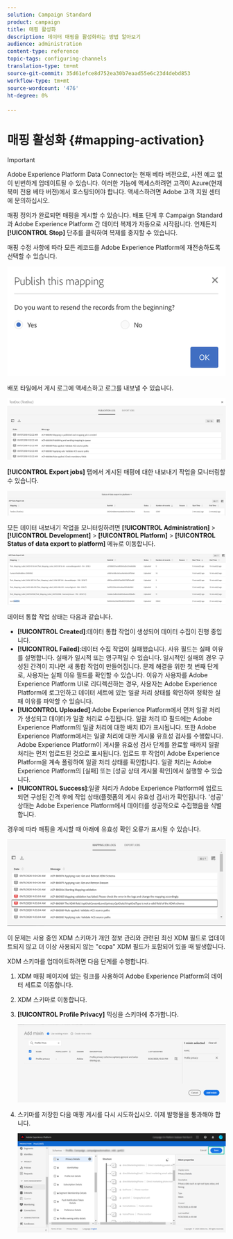 ```yaml
---
solution: Campaign Standard
product: campaign
title: 매핑 활성화
description: 데이터 매핑을 활성화하는 방법 알아보기
audience: administration
content-type: reference
topic-tags: configuring-channels
translation-type: tm+mt
source-git-commit: 35d61efce8d752ea30b7eaad55e6c23d4debd853
workflow-type: tm+mt
source-wordcount: '476'
ht-degree: 0%

---
```



# 매핑 활성화 {#mapping-activation}

>[!IMPORTANT]
>
>Adobe Experience Platform Data Connector는 현재 베타 버전으로, 사전 예고 없이 빈번하게 업데이트될 수 있습니다. 이러한 기능에 액세스하려면 고객이 Azure(현재 북미 전용 베타 버전)에서 호스팅되어야 합니다. 액세스하려면 Adobe 고객 지원 센터에 문의하십시오.

매핑 정의가 완료되면 매핑을 게시할 수 있습니다. 배포 단계 후 Campaign Standard과 Adobe Experience Platform 간 데이터 복제가 자동으로 시작됩니다. 언제든지 **[!UICONTROL Stop]** 단추를 클릭하여 복제를 중지할 수 있습니다.

매핑 수정 사항에 따라 모든 레코드를 Adobe Experience Platform에 재전송하도록 선택할 수 있습니다.

![](assets/aep_publishmapping.png)

배포 타일에서 게시 로그에 액세스하고 로그를 내보낼 수 있습니다.

![](assets/aep_publog.png)

**[!UICONTROL Export jobs]** 탭에서 게시된 매핑에 대한 내보내기 작업을 모니터링할 수 있습니다.

![](assets/aep_jobstatus.png)

모든 데이터 내보내기 작업을 모니터링하려면 **[!UICONTROL Administration]** > **[!UICONTROL Development]** > **[!UICONTROL Platform]** > **[!UICONTROL Status of data export to platform]** 메뉴로 이동합니다.

![](assets/aep_statusmapping.png)

데이터 통합 작업 상태는 다음과 같습니다.

* **[!UICONTROL Created]**:데이터 통합 작업이 생성되어 데이터 수집이 진행 중입니다.
* **[!UICONTROL Failed]**:데이터 수집 작업이 실패했습니다. 사유 필드는 실패 이유를 설명합니다. 실패가 일시적 또는 영구적일 수 있습니다. 일시적인 실패의 경우 구성된 간격이 지나면 새 통합 작업이 만들어집니다. 문제 해결을 위한 첫 번째 단계로, 사용자는 실패 이유 필드를 확인할 수 있습니다. 이유가 사용자를 Adobe Experience Platform UI로 리디렉션하는 경우, 사용자는 Adobe Experience Platform에 로그인하고 데이터 세트에 있는 일괄 처리 상태를 확인하여 정확한 실패 이유를 파악할 수 있습니다.
* **[!UICONTROL Uploaded]**:Adobe Experience Platform에서 먼저 일괄 처리가 생성되고 데이터가 일괄 처리로 수집됩니다. 일괄 처리 ID 필드에는 Adobe Experience Platform의 일괄 처리에 대한 배치 ID가 표시됩니다. 또한 Adobe Experience Platform에서는 일괄 처리에 대한 게시물 유효성 검사를 수행합니다. Adobe Experience Platform이 게시물 유효성 검사 단계를 완료할 때까지 일괄 처리는 먼저 업로드된 것으로 표시됩니다. 업로드 후 작업이 Adobe Experience Platform을 계속 폴링하여 일괄 처리 상태를 확인합니다. 일괄 처리는 Adobe Experience Platform의 [실패] 또는 [성공 상태 게시물 확인]에서 실행할 수 있습니다.
* **[!UICONTROL Success]**:일괄 처리가 Adobe Experience Platform에 업로드되면 구성된 간격 후에 작업 상태(플랫폼의 게시 유효성 검사)가 확인됩니다. &#39;성공&#39; 상태는 Adobe Experience Platform에서 데이터를 성공적으로 수집했음을 식별합니다.

경우에 따라 매핑을 게시할 때 아래에 유효성 확인 오류가 표시될 수 있습니다.

![](assets/aep_datamapping_ccpa.png)

이 문제는 사용 중인 XDM 스키마가 개인 정보 관리와 관련된 최신 XDM 필드로 업데이트되지 않고 더 이상 사용되지 않는 &quot;ccpa&quot; XDM 필드가 포함되어 있을 때 발생합니다.

XDM 스키마를 업데이트하려면 다음 단계를 수행합니다.

1. XDM 매핑 페이지에 있는 링크를 사용하여 Adobe Experience Platform의 데이터 세트로 이동합니다.

1. XDM 스키마로 이동합니다.

1. **[!UICONTROL Profile Privacy]** 믹싱을 스키마에 추가합니다.

   ![](assets/aep_datamapping_privacyfield.png)

1. 스키마를 저장한 다음 매핑 게시를 다시 시도하십시오. 이제 발행물을 통과해야 합니다.

   ![](assets/aep_save_mapping.png)
